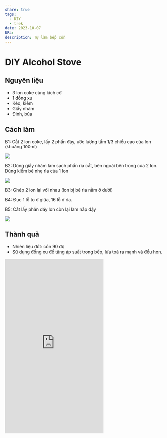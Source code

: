```yaml
---
share: true
tags:
  - DIY
  - trek
date: 2023-10-07
URL: 
description: Tự làm bếp cồn
---
```


# DIY Alcohol Stove
## Nguyên liệu
- 3 lon coke cùng kích cỡ
- 1 đồng xu
- Kéo, kiềm
- Giấy nhám
- Đinh, búa

## Cách làm
B1: Cắt 2 lon coke, lấy 2 phần đáy, ước lượng tầm 1/3 chiều cao của lon (khoảng 100ml)

![](https://i.imgur.com/tIqU4QP.png)

B2: Dùng giấy nhám làm sạch phần rìa cắt, bên ngoài bên trong của 2 lon. Dùng kiềm bẻ nhẹ rìa của 1 lon

![](https://i.imgur.com/YtnXmBV.jpg)

B3: Ghép 2 lon lại với nhau (lon bị bẻ rìa nằm ở dưới)

B4: Đục 1 lỗ to ở giữa, 16 lỗ ở rìa.

B5: Cắt lấy phần đáy lon còn lại làm nắp đậy


![](https://i.imgur.com/CcyHSNS.jpg)

## Thành quả

- Nhiên liệu đốt: cồn 90 độ
- Sử dụng đồng xu để tăng áp suất trong bếp, lửa toả ra mạnh và đều hơn.


<iframe width="315" height="560"
src="https://www.youtube.com/embed/NcKYLGwgmIM"
title="YouTube video player" frameborder="0"
allow="accelerometer; autoplay; clipboard-write; encrypted-media;
gyroscope; picture-in-picture;
web-share"
allowfullscreen></iframe>
